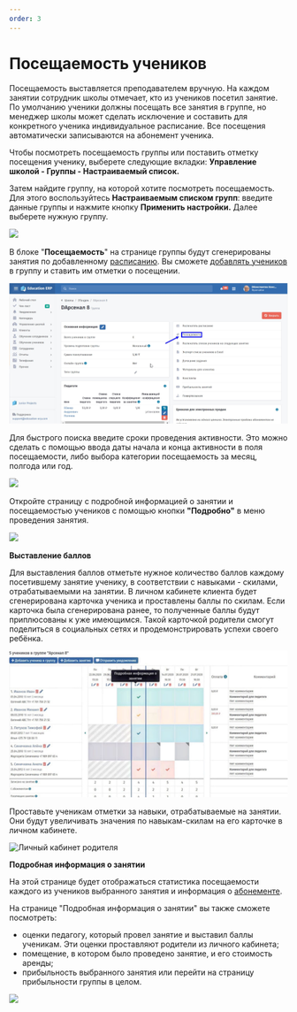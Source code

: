 ```yaml
---
order: 3
---
```


# Посещаемость учеников

Посещаемость выставляется преподавателем вручную. На каждом занятии сотрудник школы отмечает, кто из учеников посетил занятие. По умолчанию ученики должны посещать все занятия в группе, но менеджер школы может сделать исключение и составить для конкретного ученика индивидуальное расписание. Все посещения автоматически записываются на абонемент ученика.

Чтобы посмотреть посещаемость группы или поставить отметку посещения ученику, выберете следующие вкладки: **Управление школой - Группы - Настраиваемый список.**

Затем найдите группу, на которой хотите посмотреть посещаемость. Для этого воспользуйтесь **Настраиваемым списком групп**: введите данные группы и  нажмите кнопку **Применить настройки.** Далее выберете нужную группу.

![](<../../../.gitbook/assets/Screenshot\_270 (1).png>)

В блоке "**Посещаемость**" на странице группы будут сгенерированы занятия по добавленному [расписанию](dobavlenie-grupp.md). Вы сможете [добавлять учеников](../../../ucheniki.md) в группу и ставить им отметки о посещении.

![](<../../../.gitbook/assets/Скриншот 13-01-2022 082908.jpg>)

Для быстрого поиска введите сроки проведения активности. Это можно сделать с помощью ввода даты начала и конца активности в поля посещаемости, либо выбора категории посещаемость за месяц, полгода или год.

![](../../../.gitbook/assets/Screenshot\_288.png)

Откройте страницу с подробной информацией о занятии и посещаемостью учеников с помощью кнопки **"Подробно"** в меню проведения занятия.

![](../../../.gitbook/assets/Screenshot\_273.png)

**Выставление баллов**

Для выставления баллов отметьте нужное количество баллов каждому посетившему занятие ученику, в соответствии с навыками - скилами, отрабатываемыми на занятии. В личном кабинете клиента будет сгенерирована карточка ученика и проставлены баллы по скилам. Если карточка была сгенерирована ранее, то полученные баллы будут приплюсованы к уже имеющимся. Такой карточкой родители смогут поделиться в социальных сетях и продемонстрировать успехи своего ребёнка.

![Нажмите на иконку "Подробная информация о занятии"](<../../../.gitbook/assets/u4hBkOnVZkc (1).jpg>)

Проставьте ученикам отметки за навыки, отрабатываемые на занятии. Они будут увеличивать значения по навыкам-скилам на его карточке в личном кабинете.

![Личный кабинет родителя](../../../.gitbook/assets/Screenshot\_292.png)

**Подробная информация о занятии**

На этой странице будет отображаться статистика посещаемости каждого из учеников выбранного занятия и информация о [абонементе](../../../abonementy/vidy-abonementov.md).

На странице "Подробная информация о занятии" вы также сможете посмотреть:

* оценки педагогу, который провел занятие и выставил баллы ученикам. Эти оценки проставляют родители из личного кабинета;
* помещение, в котором было проведено занятие, и его стоимость аренды;
* прибыльность выбранного занятия или перейти на страницу прибыльности группы в целом.

![](../../../.gitbook/assets/Screenshot\_289.png)